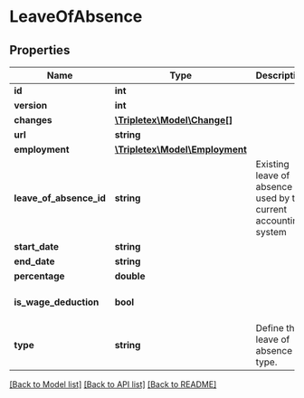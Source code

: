 # LeaveOfAbsence

## Properties
Name | Type | Description | Notes
------------ | ------------- | ------------- | -------------
**id** | **int** |  | [optional] 
**version** | **int** |  | [optional] 
**changes** | [**\Tripletex\Model\Change[]**](Change.md) |  | [optional] 
**url** | **string** |  | [optional] 
**employment** | [**\Tripletex\Model\Employment**](Employment.md) |  | [optional] 
**leave_of_absence_id** | **string** | Existing leave of absence ID used by the current accounting system | [optional] 
**start_date** | **string** |  | 
**end_date** | **string** |  | [optional] 
**percentage** | **double** |  | 
**is_wage_deduction** | **bool** |  | [optional] [default to false]
**type** | **string** | Define the leave of absence type. | [optional] 

[[Back to Model list]](../README.md#documentation-for-models) [[Back to API list]](../README.md#documentation-for-api-endpoints) [[Back to README]](../README.md)


